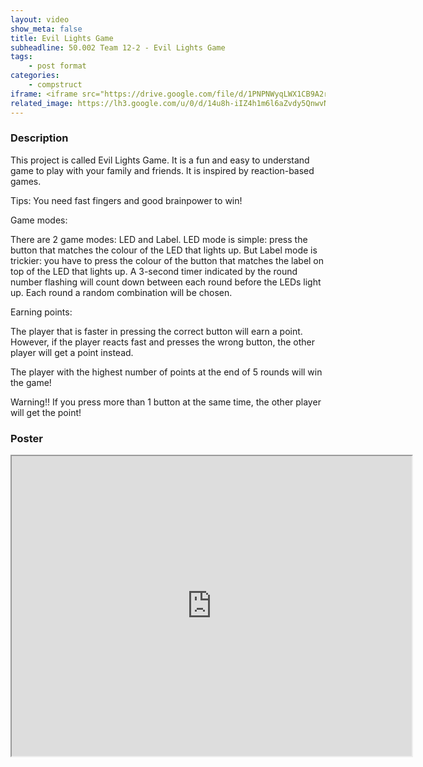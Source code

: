 ```yaml
---
layout: video
show_meta: false
title: Evil Lights Game
subheadline: 50.002 Team 12-2 - Evil Lights Game
tags:
    - post format
categories:
    - compstruct
iframe: <iframe src="https://drive.google.com/file/d/1PNPNWyqLWX1CB9A2rGXDBD0WbWuKxnTX/preview" width="640" height="480"></iframe>
related_image: https://lh3.google.com/u/0/d/14u8h-iIZ4h1m6l6aZvdy5QnwvNtuu7c7=w300-h300-p-k-nu-iv1
---
```



### Description

This project is called Evil Lights Game. It is a fun and easy to understand game to play with your family and friends. It is inspired by reaction-based games.

Tips: You need fast fingers and good brainpower to win!

Game modes:

There are 2 game modes: LED and Label. LED mode is simple: press the button that matches the colour of the LED that lights up. But Label mode is trickier: you have to press the colour of the button that matches the label on top of the LED that lights up. A 3-second timer indicated by the round number flashing will count down between each round before the LEDs light up. Each round a random combination will be chosen.

Earning points:

The player that is faster in pressing the correct button will earn a point. However, if the player reacts fast and presses the wrong button, the other player will get a point instead.

The player with the highest number of points at the end of 5 rounds will win the game!

Warning!! If you press more than 1 button at the same time, the other player will get the point!

### Poster

<iframe src="https://drive.google.com/file/d/14u8h-iIZ4h1m6l6aZvdy5QnwvNtuu7c7/preview" width="640" height="480"></iframe>
